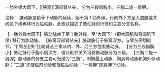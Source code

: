 一肋外缘大圆下，[[腋窝]]深部臂丛夹，
分为三段借胸小，三胸二旋一肩胛。

注释：
腋动脉是锁骨下动脉的延续，始于第 1 肋外缘，行向外下方至大圆肌或背阔肌下缘再移行为肱动脉。此歌诀描述了腋动脉的行径和主要分支名称。

【一肋外缘大圆下】腋动脉始于第 1 肋外缘，至“大圆下”（即大圆肌和背阔肌下缘) 移行为肱动脉。
【腋窝深部臂丛夹】腋动脉行于腋窝深方，与臂丛密切毗邻，“[[臂丛]]夹”比喻臂丛三束从内、外、后三方包围腋动脉。
【分为三段借胸小】腋动脉行于胸小肌深方，借此毗邻关系可将腋动脉分为三段。
【三胸二旋一肩胛】腋动脉的分支主要可归纳为“三胸”，即胸最上动脉、胸肩峰动脉和胸外侧动脉；“二旋”即旋肱前动脉和旋肱后动脉；“一肩胛”即肩胛下动脉。